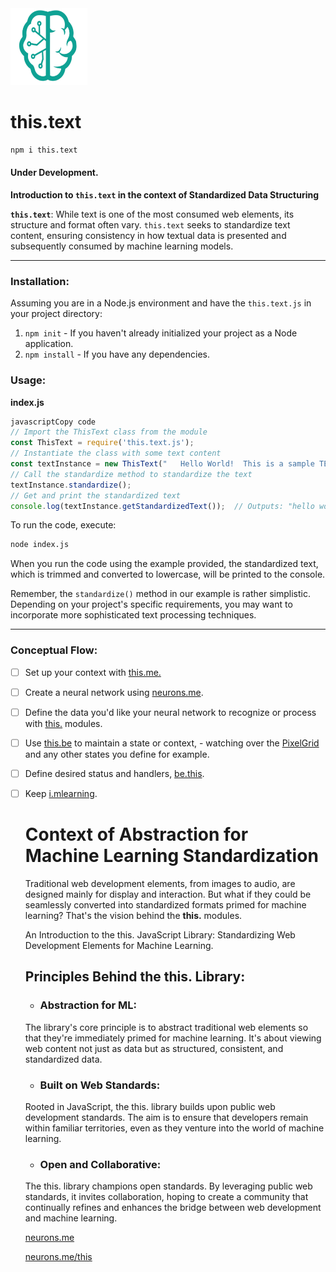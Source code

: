 <img src="./_._.svg" alt="SVG Image" width="123" height="123" style="width123px; height:123px;">

# this.text

```bash
npm i this.text
```

#### Under Development.

**Introduction to `this.text` in the context of Standardized Data Structuring**

**`this.text`**: While text is one of the most consumed web elements, its structure and format often vary. `this.text` seeks to standardize text content, ensuring consistency in how textual data is presented and subsequently consumed by machine learning models.

---------

### Installation:

Assuming you are in a Node.js environment and have the `this.text.js` in your project directory:

1. `npm init` - If you haven't already initialized your project as a Node application.
2. `npm install` - If you have any dependencies.

### Usage:

**index.js**

```js
javascriptCopy code
// Import the ThisText class from the module
const ThisText = require('this.text.js');
// Instantiate the class with some text content
const textInstance = new ThisText("   Hello World!  This is a sample TEXT.  ");
// Call the standardize method to standardize the text
textInstance.standardize();
// Get and print the standardized text
console.log(textInstance.getStandardizedText());  // Outputs: "hello world! this is a sample text."
```

To run the code, execute:

```bash
node index.js
```

When you run the code using the example provided, the standardized text, which is trimmed and converted to lowercase, will be printed to the console.

Remember, the `standardize()` method in our example is rather simplistic. Depending on your project's specific requirements, you may want to incorporate more sophisticated text processing techniques.

-----------------



### Conceptual Flow:

- [ ] Set up your context with [this.me.](https://www.npmjs.com/package/this.me)

- [ ] Create a neural network using [neurons.me](https://www.neurons.me).

- [ ] Define the data you'd like your neural network to recognize or process with [this.](https://www.neurons.me/this) modules.

- [ ] Use [this.be](https://www.npmjs.com/package/this.be) to maintain a state or context, - watching over the [PixelGrid](https://www.npmjs.com/package/this.pixel) and any other states you define for example.

- [ ] Define desired status and handlers, [be.this](https://www.npmjs.com/package/be.this).

- [ ] Keep [i.mlearning](https://www.npmjs.com/package/i.mlearning).

  # Context of Abstraction for Machine Learning Standardization

  Traditional web development elements, from images to audio, are designed mainly for display and interaction. But what if they could be seamlessly converted into standardized formats primed for machine learning? That's the vision behind the **this.** modules.

  An Introduction to the this. JavaScript Library: Standardizing Web Development Elements for Machine Learning.

  ## Principles Behind the this. Library:

  - ### **Abstraction for ML:**

   The library's core principle is to abstract traditional web elements so that they're immediately primed for machine learning. It's about viewing web content not just as data but as structured, consistent, and standardized data.

  - ### **Built on Web Standards:** 

  Rooted in JavaScript, the this. library builds upon public web development standards. The aim is to ensure that developers remain within familiar territories, even as they venture into the world of machine learning.

  - ### **Open and Collaborative:** 

  The this. library champions open standards. By leveraging public web standards, it invites collaboration, hoping to create a community that continually refines and enhances the bridge between web development and machine learning.

  

  [neurons.me](https://www.neurons.me)

  [neurons.me/this](https://www.neurons.me/this)

